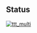 ## Status

[![ttt_multi](https://catalog.flipperzero.one/application/ttt_multi/widget)](https://catalog.flipperzero.one/application/ttt_multi/page)
